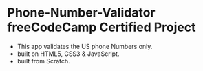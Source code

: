 # Phone-Number-Validator freeCodeCamp Certified Project
* This app validates the US phone Numbers only.
* built on HTML5, CSS3 & JavaScript. 
* built from Scratch.
